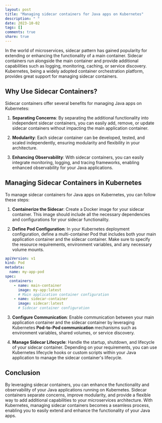 ```yaml
---
layout: post
title: "Managing sidecar containers for Java apps on Kubernetes"
description: " "
date: 2023-10-02
tags: []
comments: true
share: true
---
```


In the world of microservices, sidecar pattern has gained popularity for extending or enhancing the functionality of a main container. Sidecar containers run alongside the main container and provide additional capabilities such as logging, monitoring, caching, or service discovery. Kubernetes, being a widely adopted container orchestration platform, provides great support for managing sidecar containers.

## Why Use Sidecar Containers?

Sidecar containers offer several benefits for managing Java apps on Kubernetes:

1. **Separating Concerns**: By separating the additional functionality into independent sidecar containers, you can easily add, remove, or update sidecar containers without impacting the main application container.

2. **Modularity**: Each sidecar container can be developed, tested, and scaled independently, ensuring modularity and flexibility in your architecture.

3. **Enhancing Observability**: With sidecar containers, you can easily integrate monitoring, logging, and tracing frameworks, enabling enhanced observability for your Java applications.

## Managing Sidecar Containers in Kubernetes

To manage sidecar containers for Java apps on Kubernetes, you can follow these steps:

1. **Containerize the Sidecar**: Create a Docker image for your sidecar container. This image should include all the necessary dependencies and configurations for your sidecar functionality.

2. **Define Pod Configuration**: In your Kubernetes deployment configuration, define a multi-container Pod that includes both your main application container and the sidecar container. Make sure to specify the resource requirements, environment variables, and any necessary volume mounts.

```yaml
apiVersion: v1
kind: Pod
metadata:
  name: my-app-pod
spec:
  containers:
    - name: main-container
      image: my-app:latest
      # Main application container configuration
    - name: sidecar-container
      image: sidecar:latest
      # Sidecar container configuration
```

3. **Configure Communication**: Enable communication between your main application container and the sidecar container by leveraging Kubernetes **Pod-to-Pod communication** mechanisms such as environment variables, shared volumes, or service discovery.

4. **Manage Sidecar Lifecycle**: Handle the startup, shutdown, and lifecycle of your sidecar container. Depending on your requirements, you can use Kubernetes lifecycle hooks or custom scripts within your Java application to manage the sidecar container's lifecycle.

## Conclusion

By leveraging sidecar containers, you can enhance the functionality and observability of your Java applications running on Kubernetes. Sidecar containers separate concerns, improve modularity, and provide a flexible way to add additional capabilities to your microservices architecture. With Kubernetes, managing sidecar containers becomes a seamless process, enabling you to easily extend and enhance the functionality of your Java apps.